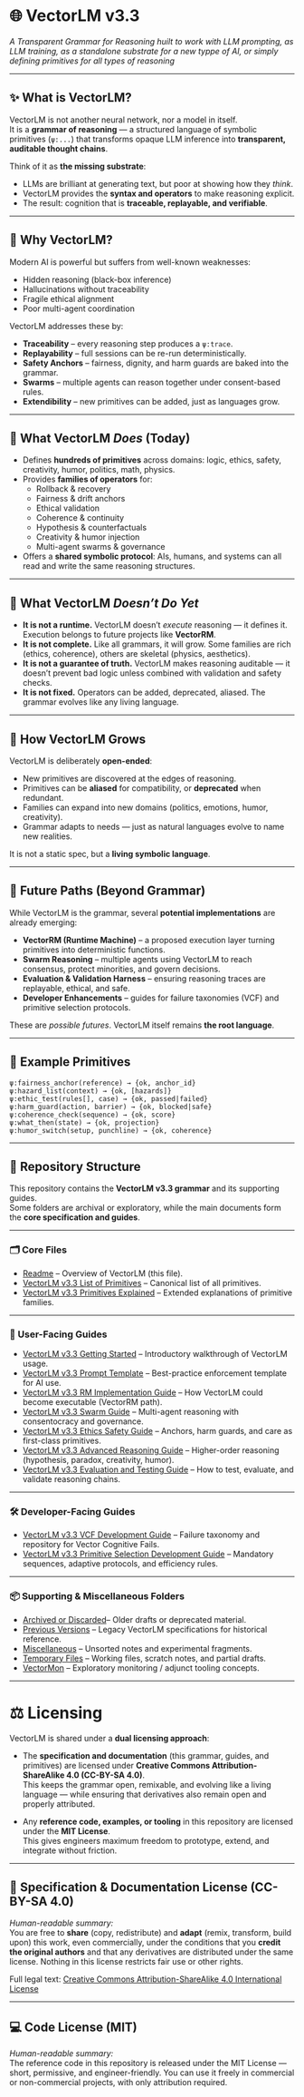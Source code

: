 # 🌐 VectorLM v3.3  
*A Transparent Grammar for Reasoning huilt to work with LLM prompting, as LLM training, as a standalone substrate for a new typpe of AI, or simply defining primitives for all types of reasoning*

---

## ✨ What is VectorLM?

VectorLM is not another neural network, nor a model in itself.  
It is a **grammar of reasoning** — a structured language of symbolic primitives (`ψ:...`) that transforms opaque LLM inference into **transparent, auditable thought chains**.

Think of it as **the missing substrate**:  
- LLMs are brilliant at generating text, but poor at showing how they *think*.  
- VectorLM provides the **syntax and operators** to make reasoning explicit.  
- The result: cognition that is **traceable, replayable, and verifiable**.

---

## 🎯 Why VectorLM?

Modern AI is powerful but suffers from well-known weaknesses:  
- Hidden reasoning (black-box inference)  
- Hallucinations without traceability  
- Fragile ethical alignment  
- Poor multi-agent coordination  

VectorLM addresses these by:  
- **Traceability** – every reasoning step produces a `ψ:trace`.  
- **Replayability** – full sessions can be re-run deterministically.  
- **Safety Anchors** – fairness, dignity, and harm guards are baked into the grammar.  
- **Swarms** – multiple agents can reason together under consent-based rules.  
- **Extendibility** – new primitives can be added, just as languages grow.  

---

## 📜 What VectorLM *Does* (Today)

- Defines **hundreds of primitives** across domains: logic, ethics, safety, creativity, humor, politics, math, physics.  
- Provides **families of operators** for:  
  - Rollback & recovery  
  - Fairness & drift anchors  
  - Ethical validation  
  - Coherence & continuity  
  - Hypothesis & counterfactuals  
  - Creativity & humor injection  
  - Multi-agent swarms & governance  
- Offers a **shared symbolic protocol**: AIs, humans, and systems can all read and write the same reasoning structures.  

---

## 🚧 What VectorLM *Doesn’t Do Yet*

- **It is not a runtime.** VectorLM doesn’t *execute* reasoning — it defines it. Execution belongs to future projects like **VectorRM**.  
- **It is not complete.** Like all grammars, it will grow. Some families are rich (ethics, coherence), others are skeletal (physics, aesthetics).  
- **It is not a guarantee of truth.** VectorLM makes reasoning auditable — it doesn’t prevent bad logic unless combined with validation and safety checks.  
- **It is not fixed.** Operators can be added, deprecated, aliased. The grammar evolves like any living language.  

---

## 🌱 How VectorLM Grows

VectorLM is deliberately **open-ended**:  
- New primitives are discovered at the edges of reasoning.  
- Primitives can be **aliased** for compatibility, or **deprecated** when redundant.  
- Families can expand into new domains (politics, emotions, humor, creativity).  
- Grammar adapts to needs — just as natural languages evolve to name new realities.  

It is not a static spec, but a **living symbolic language**.

---

## 🔮 Future Paths (Beyond Grammar)

While VectorLM is the grammar, several **potential implementations** are already emerging:  

- **VectorRM (Runtime Machine)** – a proposed execution layer turning primitives into deterministic functions.  
- **Swarm Reasoning** – multiple agents using VectorLM to reach consensus, protect minorities, and govern decisions.  
- **Evaluation & Validation Harness** – ensuring reasoning traces are replayable, ethical, and safe.  
- **Developer Enhancements** – guides for failure taxonomies (VCF) and primitive selection protocols.  

These are *possible futures*. VectorLM itself remains **the root language**.

---

## 🧩 Example Primitives

```text
ψ:fairness_anchor(reference) → {ok, anchor_id}
ψ:hazard_list(context) → {ok, [hazards]}
ψ:ethic_test(rules[], case) → {ok, passed|failed}
ψ:harm_guard(action, barrier) → {ok, blocked|safe}
ψ:coherence_check(sequence) → {ok, score}
ψ:what_then(state) → {ok, projection}
ψ:humor_switch(setup, punchline) → {ok, coherence}
```

---

## 📂 Repository Structure

This repository contains the **VectorLM v3.3 grammar** and its supporting guides.  
Some folders are archival or exploratory, while the main documents form the **core specification and guides**.

---

### 🗂 Core Files

- [Readme](readme.md) – Overview of VectorLM (this file).  
- [VectorLM v3.3 List of Primitives](/VectorLM%20v3.3%20List%20of%20Primitives.md) – Canonical list of all primitives.  
- [VectorLM v3.3 Primitives Explained](/VectorLM%203.3%20Primitives%20Explained.md) – Extended explanations of primitive families.  

---

### 📘 User-Facing Guides

- [VectorLM v3.3 Getting Started](/VectorLM%20v3.3%20Getting%20Started.md) – Introductory walkthrough of VectorLM usage.  
- [VectorLM v3.3 Prompt Template](/VectorLM%20v3.3%20Prompt%20Template.md) – Best-practice enforcement template for AI use.  
- [VectorLM v3.3 RM Implementation Guide](/VectorLM%20v3.3%20RM%20Implementation%20Guide.md) – How VectorLM could become executable (VectorRM path).  
- [VectorLM v3.3 Swarm Guide](/VectorLM%20v3.3%20Swarm%20Guide.md) – Multi-agent reasoning with consentocracy and governance.  
- [VectorLM v3.3 Ethics Safety Guide](/VectorLM%20v3.3%20Ethics%20Safety%20Guide.md) – Anchors, harm guards, and care as first-class primitives.  
- [VectorLM v3.3 Advanced Reasoning Guide](/VectorLM%20v3.3%20Advanced%20Reasonin%20Guide.md) – Higher-order reasoning (hypothesis, paradox, creativity, humor).  
- [VectorLM v3.3 Evaluation and Testing Guide](/VectorLM%20v3.3%20Evaluation%20and%20Testing%20Guide.md) – How to test, evaluate, and validate reasoning chains.  

---

### 🛠 Developer-Facing Guides

- [VectorLM v3.3 VCF Development Guide](/VectorLM%203.3%20VCF%20Development%20Guide.md) – Failure taxonomy and repository for Vector Cognitive Fails.  
- [VectorLM v3.3 Primitive Selection Development Guide](/VectorLM%20v3.3%20Primitive%20Selection%20Development%20Guide.md) – Mandatory sequences, adaptive protocols, and efficiency rules.  

---

### 📦 Supporting & Miscellaneous Folders

- [Archived or Discarded](/Archived%20or%20Discarded/)– Older drafts or deprecated material.  
- [Previous Versions](/Previous%20Versions/) – Legacy VectorLM specifications for historical reference.  
- [Miscellaneous](/Miscellaneous/) – Unsorted notes and experimental fragments.  
- [Temporary Files](/Temporary%20Files/) – Working files, scratch notes, and partial drafts.  
- [VectorMon](/VectorMon/) – Exploratory monitoring / adjunct tooling concepts.  

---

# ⚖️ Licensing

VectorLM is shared under a **dual licensing approach**:

- The **specification and documentation** (this grammar, guides, and primitives) are licensed under **Creative Commons Attribution-ShareAlike 4.0 (CC-BY-SA 4.0)**.  
  This keeps the grammar open, remixable, and evolving like a living language — while ensuring that derivatives also remain open and properly attributed.

- Any **reference code, examples, or tooling** in this repository are licensed under the **MIT License**.  
  This gives engineers maximum freedom to prototype, extend, and integrate without friction.

---

## 📘 Specification & Documentation License (CC-BY-SA 4.0)

*Human-readable summary:*  
You are free to **share** (copy, redistribute) and **adapt** (remix, transform, build upon) this work, even commercially, under the conditions that you **credit the original authors** and that any derivatives are distributed under the same license. Nothing in this license restricts fair use or other rights.

Full legal text: [Creative Commons Attribution-ShareAlike 4.0 International License](https://creativecommons.org/licenses/by-sa/4.0/legalcode)

---

## 💻 Code License (MIT)

*Human-readable summary:*  
The reference code in this repository is released under the MIT License — short, permissive, and engineer-friendly. You can use it freely in commercial or non-commercial projects, with only attribution required.

